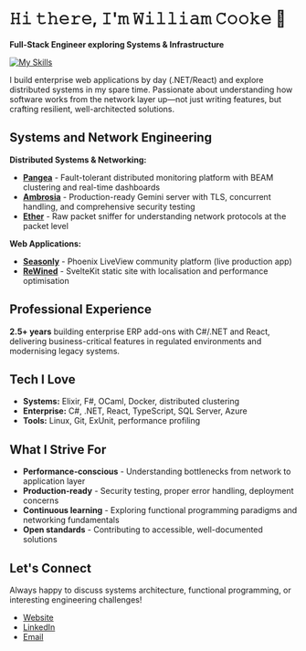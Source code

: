 # 𝙷𝚒 𝚝𝚑𝚎𝚛𝚎, 𝙸'𝚖 𝚆𝚒𝚕𝚕𝚒𝚊𝚖 𝙲𝚘𝚘𝚔𝚎 👋

**Full-Stack Engineer exploring Systems & Infrastructure**

[![My Skills](https://skillicons.dev/icons?i=elixir,dotnet,js,svelte,azure,github,docker)](https://skillicons.dev)

I build enterprise web applications by day (.NET/React) and explore distributed systems in my spare time. Passionate about understanding how software works from the network layer up—not just writing features, but crafting resilient, well-architected solutions.

## **Systems and Network Engineering**

**Distributed Systems & Networking:**
- [**Pangea**](https://github.com/WillC33/pangea) - Fault-tolerant distributed monitoring platform with BEAM clustering and real-time dashboards
- [**Ambrosia**](https://github.com/WillC33/ambrosia) - Production-ready Gemini server with TLS, concurrent handling, and comprehensive security testing
- [**Ether**](https://github.com/WillC33/ether) - Raw packet sniffer for understanding network protocols at the packet level

**Web Applications:**
- [**Seasonly**](https://seasonly.org) - Phoenix LiveView community platform (live production app)
- [**ReWined**](https://rewined.net) - SvelteKit static site with localisation and performance optimisation

## **Professional Experience**

**2.5+ years** building enterprise ERP add-ons with C#/.NET and React, delivering business-critical features in regulated environments and modernising legacy systems.

## **Tech I Love**

- **Systems:** Elixir, F#, OCaml, Docker, distributed clustering
- **Enterprise:** C#, .NET, React, TypeScript, SQL Server, Azure
- **Tools:** Linux, Git, ExUnit, performance profiling

## **What I Strive For**

- **Performance-conscious** - Understanding bottlenecks from network to application layer
- **Production-ready** - Security testing, proper error handling, deployment concerns
- **Continuous learning** - Exploring functional programming paradigms and networking fundamentals
- **Open standards** - Contributing to accessible, well-documented solutions

## **Let's Connect**

Always happy to discuss systems architecture, functional programming, or interesting engineering challenges!

- [Website](https://williamcooke.net)
- [LinkedIn](https://linkedin.com/in/williamcooke_)
- [Email](mailto:william@williamcooke.net)
